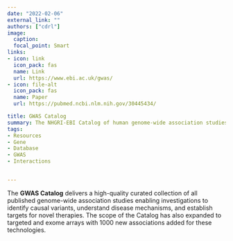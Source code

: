 ```yaml
---
date: "2022-02-06"
external_link: ""
authors: ["cdrl"]
image:
  caption: 
  focal_point: Smart
links:
- icon: link
  icon_pack: fas
  name: Link
  url: https://www.ebi.ac.uk/gwas/
- icon: file-alt
  icon_pack: fas
  name: Paper
  url: https://pubmed.ncbi.nlm.nih.gov/30445434/

title: GWAS Catalog
summary: The NHGRI-EBI Catalog of human genome-wide association studies
tags:
- Resources
- Gene
- Database
- GWAS
- Interactions


---
```



The **GWAS Catalog** delivers a high-quality curated collection of all published genome-wide association studies enabling investigations to identify causal variants, understand disease mechanisms, and establish targets for novel therapies. The scope of the Catalog has also expanded to targeted and exome arrays with 1000 new associations added for these technologies.




